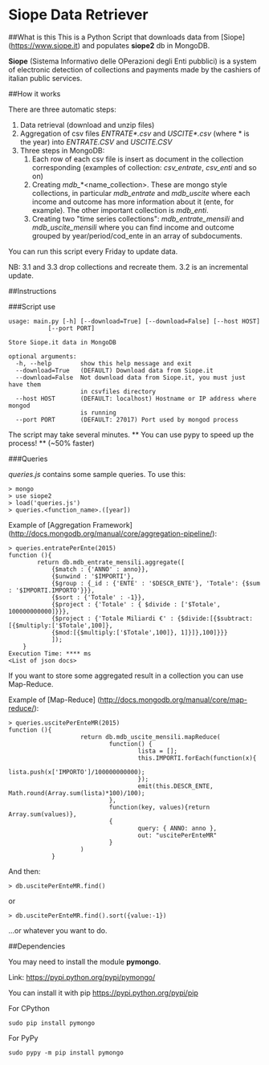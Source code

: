 # Siope Data Retriever

##What is this
This is a Python Script that downloads data from [Siope] (https://www.siope.it) and populates **siope2** db in MongoDB.

**Siope** (Sistema Informativo delle OPerazioni degli Enti pubblici) is a system of electronic detection of collections and payments made by the cashiers of italian public services.

##How it works

There are three automatic steps:

1. Data retrieval (download and unzip files)
2. Aggregation of csv files _ENTRATE*.csv_ and _USCITE*.csv_ (where * is the year) into *ENTRATE.CSV* and *USCITE.CSV*
3. Three steps in MongoDB:
 	1. Each row of each csv file is insert as document in the collection corresponding (examples of collection: *csv_entrate*, *csv_enti* and so on)
  	2. Creating _mdb\__\*<name_collection>. These are mongo style collections, in particular *mdb_entrate* and *mdb_uscite* where each income and outcome has more information about it (ente, for example). The other important collection is *mdb_enti*.
  	3. Creating two "time series collections": *mdb_entrate_mensili* and *mdb_uscite_mensili* where you can find income and outcome grouped by year/period/cod_ente in an array of subdocuments.
  	
You can run this script every Friday to update data. 

NB: 3.1 and 3.3 drop collections and recreate them. 3.2 is an incremental update.
  
##Instructions

###Script use

    usage: main.py [-h] [--download=True] [--download=False] [--host HOST]
               [--port PORT]

    Store Siope.it data in MongoDB

    optional arguments:
      -h, --help        show this help message and exit
      --download=True   (DEFAULT) Download data from Siope.it
      --download=False  Not download data from Siope.it, you must just have them
                        in csvfiles directory
      --host HOST       (DEFAULT: localhost) Hostname or IP address where mongod
                        is running
      --port PORT       (DEFAULT: 27017) Port used by mongod process

The script may take several minutes.
** You can use pypy to speed up the process! ** (~50% faster)

###Queries

*queries.js* contains some sample queries. To use this:

    > mongo
    > use siope2
    > load('queries.js')
    > queries.<function_name>.([year])
    
 Example of [Aggregation Framework] (http://docs.mongodb.org/manual/core/aggregation-pipeline/):
 	
 	> queries.entratePerEnte(2015)
	function (){
			return db.mdb_entrate_mensili.aggregate([
				{$match : {'ANNO' : anno}},
				{$unwind : '$IMPORTI'},
				{$group : {_id : {'ENTE' : '$DESCR_ENTE'}, 'Totale': {$sum : '$IMPORTI.IMPORTO'}}},
				{$sort : {'Totale' : -1}},
				{$project : {'Totale' : { $divide : ['$Totale', 100000000000]}}},
				{$project : {'Totale Miliardi €' : {$divide:[{$subtract:[{$multiply:['$Totale',100]},
				{$mod:[{$multiply:['$Totale',100]}, 1]}]},100]}}}
				]); 
		}
	Execution Time: **** ms
	<List of json docs>
	
If you want to store some aggregated result in a collection you can use Map-Reduce.

Example of [Map-Reduce] (http://docs.mongodb.org/manual/core/map-reduce/):

	> queries.uscitePerEnteMR(2015)
	function (){
                        return db.mdb_uscite_mensili.mapReduce(
                                function() {
                                        lista = [];
                                        this.IMPORTI.forEach(function(x){
                                                lista.push(x['IMPORTO']/100000000000);
                                        });
                                        emit(this.DESCR_ENTE, Math.round(Array.sum(lista)*100)/100);
                                },
                                function(key, values){return Array.sum(values)},
                                {
                                        query: { ANNO: anno },
                                        out: "uscitePerEnteMR"
                                }
                        )
                }
And then:

	> db.uscitePerEnteMR.find()

or

	> db.uscitePerEnteMR.find().sort({value:-1})

...or whatever you want to do. 
    
##Dependencies

You may need to install the module **pymongo**.

Link: <https://pypi.python.org/pypi/pymongo/>

You can install it with pip <https://pypi.python.org/pypi/pip>

For CPython

	sudo pip install pymongo

For PyPy

	sudo pypy -m pip install pymongo
    
    

    
